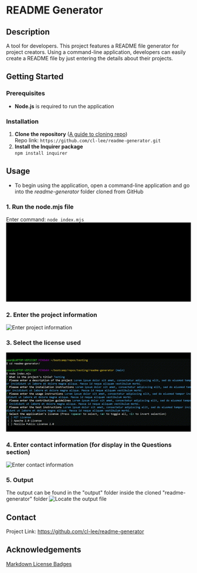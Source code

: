 # README Generator  
## Description
A tool for developers. This project features a README file generator for project creators. Using a command-line application, developers can easily create a README file by just entering the details about their projects.

## Getting Started
### Prerequisites
- **Node.js** is required to run the application

### Installation
1. **Clone the repository** ([A guide to cloning repo](https://docs.github.com/en/repositories/creating-and-managing-repositories/cloning-a-repository#cloning-a-repository))  
   Repo link: `https://github.com/cl-lee/readme-generator.git`
2. **Install the Inquirer package**  
    `npm install inquirer`

## Usage
- To begin using the application, open a command-line application and go into the *readme-generator* folder cloned from GitHub

### 1. Run the node.mjs file
Enter command: `node index.mjs`  
![Run the index.mjs file](./assets/1-indexmjs.gif)  

### 2. Enter the project information
![Enter project information](./assets/2-project-info.gif)

### 3. Select the license used
![Select the license used](./assets/3-select-license.gif)

### 4. Enter contact information (for display in the Questions section)
![Enter contact information](./assets/4-contact-details.gif)

### 5. Output
The output can be found in the "output" folder inside the cloned "readme-generator" folder
![Locate the output file](./assets/5-output.gif)

## Contact
Project Link: https://github.com/cl-lee/readme-generator

## Acknowledgements
[Markdown License Badges](https://gist.github.com/lukas-h/2a5d00690736b4c3a7ba)